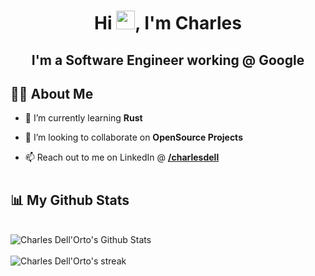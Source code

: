 <!-- <a href="#"><img width="100%" height="auto" src="https://i.imgur.com/iXuL1HG.png" height="175px"/></a> -->

<style>
ghstats {
  display: flex;
  flex-direction: column;
}
</style>

<h1 align="center">Hi <img src="https://raw.githubusercontent.com/MartinHeinz/MartinHeinz/master/wave.gif" width="30px">, I'm Charles</h1>
<h2 align="center">I'm a Software Engineer working @ Google<img src=""/></h3>


## 🙋‍♂️ About Me

<!-- - 🔭 I’m currently working on **[Explainaible AI](https://github.com/takhilabhinav/Explainable-Ai)** -->

- 🌱 I’m currently learning **Rust**

- 👯 I’m looking to collaborate on **OpenSource Projects**

<!-- - 👨‍💻 All of my  Research papers are available at **[My Research]()** -->

- 📫 Reach out to me on LinkedIn @ **[/charlesdell](https://www.linkedin.com/in/charlesdell/)**

<!-- - ⚡  **Actively seeking Summer internships in Software Development and Data Science.** -->

#

## 📊 My Github Stats

<br/>

<ghstats>
  <img alt="Charles Dell'Orto's Github Stats" src="https://github-readme-stats.vercel.app/api?username=charlesdell&show_icons=true&count_private=true&theme=tokyonight&hide_border=&stroke=0000&background=060A0CD0" />

  <br/>

  <img alt="Charles Dell'Orto's streak" src="https://github-readme-streak-stats.herokuapp.com/?user=charlesdell&theme=tokyonight&hide_border=true&stroke=0000&background=060A0CD0"/>
</ghstats>
